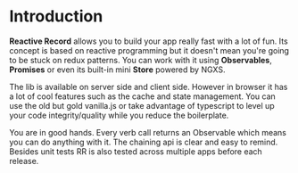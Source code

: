 # Introduction

**Reactive Record** allows you to build your app really fast with a lot of fun. Its concept is based on reactive programming but it doesn't mean you're going to be stuck on redux patterns. You can work with it using **Observables**, **Promises** or even its built-in mini **Store** powered by NGXS.

The lib is available on server side and client side. However in browser it has a lot of cool features such as the cache and state management. You can use the old but gold vanilla.js or take advantage of typescript to level up your code integrity/quality while you reduce the boilerplate.

You are in good hands. Every verb call returns an Observable which means you can do anything with it. The chaining api is clear and easy to remind. Besides unit tests RR is also tested across multiple apps before each release.
